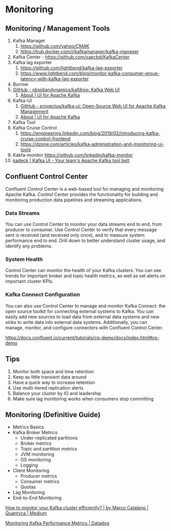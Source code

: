 # Monitoring

## Monitoring / Management Tools

1. Kafka Manager
	1. https://github.com/yahoo/CMAK
	2. https://hub.docker.com/r/kafkamanager/kafka-manager
2. Kafka Center - https://github.com/xaecbd/KafkaCenter
3. Kafka lag exporter
	1. https://github.com/lightbend/kafka-lag-exporter
	2. https://www.lightbend.com/blog/monitor-kafka-consumer-group-latency-with-kafka-lag-exporter
4. Burrow
5. [GitHub - obsidiandynamics/kafdrop: Kafka Web UI](https://github.com/obsidiandynamics/kafdrop)
	1. [About | UI for Apache Kafka](https://docs.kafka-ui.provectus.io/)
6. Kafka-UI
	1. [GitHub - provectus/kafka-ui: Open-Source Web UI for Apache Kafka Management](https://github.com/provectus/kafka-ui)
	2. [About | UI for Apache Kafka](https://docs.kafka-ui.provectus.io/)
7. Kafka Tool
8. Kafka Cruise Control
	1. https://engineering.linkedin.com/blog/2019/02/introducing-kafka-cruise-control-frontend
	2. https://dzone.com/articles/kafka-administration-and-monitoring-ui-tools
9. Kakfa-monitor https://github.com/linkedin/kafka-monitor
10. [kadeck | ‍Kafka UI - Your team's Apache Kafka tool belt](https://www.kadeck.com/)

## Confluent Control Center

Confluent Control Center is a web-based tool for managing and monitoring Apache Kafka. Control Center provides the functionality for building and monitoring production data pipelines and streaming applications.

### Data Streams

You can use Control Center to monitor your data streams end to end, from producer to consumer. Use Control Center to verify that every message sent is received (and received only once), and to measure system performance end to end. Drill down to better understand cluster usage, and identify any problems.

### System Health

Control Center can monitor the health of your Kafka clusters. You can see trends for important broker and topic health metrics, as well as set alerts on important cluster KPIs.

### Kafka Connect Configuration

You can also use Control Center to manage and monitor Kafka Connect: the open source toolkit for connecting external systems to Kafka. You can easily add new sources to load data from external data systems and new sinks to write data into external data systems. Additionally, you can manage, monitor, and configure connectors with Confluent Control Center.

https://docs.confluent.io/current/tutorials/cp-demo/docs/index.html#cp-demo

## Tips

1. Monitor both space and time retention
2. Keep as little transient data around
3. Have a quick way to increase retention
4. Use multi-tiered replication alerts
5. Balance your cluster by IO and leadership
6. Make sure lag monitoring works when consumers stop committing

## Monitoring (Definitive Guide)

- Metrics Basics
- Kafka Broker Metrics
    - Under-replicated partitions
    - Broker metrics
    - Topic and partition metrics
    - JVM monitoring
    - OS monitoring
    - Logging
- Client Monitoring
    - Producer metrics
    - Consumer metrics
    - Quotas
- Lag Monitoring
- End-to-End Monitoring

[How to monitor your Kafka cluster efficiently? | by Marco Catalano | Quantyca | Medium](https://medium.com/quantyca/how-to-monitor-your-kafka-cluster-efficiently-d45ce37c02f1)

[Monitoring Kafka Performance Metrics | Datadog](https://www.datadoghq.com/blog/monitoring-kafka-performance-metrics/)
